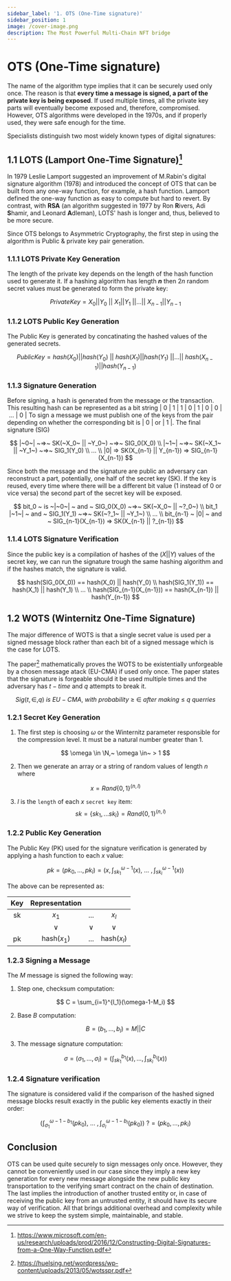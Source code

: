 ```yaml
---
sidebar_label: '1. OTS (One-Time signature)'
sidebar_position: 1
image: /cover-image.png
description: The Most Powerful Multi-Chain NFT bridge
---
```


# OTS (One-Time signature)

The name of the algorithm type implies that it can be securely used only once. The reason is that **every time a message is signed, a part of the private key is being exposed**. If used multiple times, all the private key parts will eventually become exposed and, therefore, compromised. However, OTS algorithms were developed in the 1970s, and if properly used, they were safe enough for the time.

Specialists distinguish two most widely known types of digital signatures:

## 1.1 LOTS (Lamport One-Time Signature)[^1]

In 1979 Leslie Lamport suggested an improvement of M.Rabin's digital signature algorithm (1978) and introduced the concept of OTS that can be built from any one-way function, for example, a hash function. Lamport defined the one-way function as easy to compute but hard to revert. By contrast, with **RSA** (an algorithm suggested in 1977 by Ron **R**ivers, Adi **S**hamir, and Leonard **A**dleman), LOTS' hash is longer and, thus, believed to be more secure.

Since OTS belongs to Asymmetric Cryptography, the first step in using the algorithm is Public & private key pair generation.

### 1.1.1 LOTS Private Key Generation

The length of the private key depends on the length of the hash function used to generate it. If a hashing algorithm has length **$n$** then $2n$ random secret values must be generated to form the private key:

$$
PrivateKey = X_0 || Y_0 ~||~ X_1 || Y_1 ~||...||~ X_{n-1} || Y_{n-1}
$$

### 1.1.2 LOTS Public Key Generation

The Public Key is generated by concatinating the hashed values of the generated secrets.

$$
PublicKey = hash(X_0) || hash(Y_0) ~||~ hash(X_1) || hash(Y_1) ~||...||~ hash(X_{n-1}) || hash(Y_{n-1})
$$

### 1.1.3 Signature Generation

Before signing, a hash is generated from the message or the transaction. This resulting hash can be represented as a bit string $|~0~|~1~|~1~|~0~|~1~|~0~|~0~|~...~|~0~|$   To sign a message we must publish one of the keys from the pair depending on whether the corresponding bit is $|~0~|$ or $|~1~|$. The final signature (SIG) 

$$
|~0~| ~=>~ SK(~X_0~ || ~Y_0~) ~=>~ SIG_0(X_0) \\
|~1~| ~=>~ SK(~X_1~ || ~Y_1~) ~=>~ SIG_1(Y_0) \\
... \\
|0| => SK(X_{n-1} || Y_{n-1}) => SIG_{n-1}(X_{n-1})
$$

Since both the message and the signature are public an adversary can reconstruct a part, potentially, one half of the secret key (SK). If the key is reused, every time where there will be a different bit value ($1$ instead of $0$ or vice versa) the second part of the secret key will be exposed.

$$
bit_0 ~ is ~|~0~| ~ and ~ SIG_0(X_0) ~=>~ SK(~X_0~ || ~?_0~)  \\
bit_1 |~1~| ~ and ~ SIG_1(Y_1) ~=>~ SK(~?_1~ || ~Y_1~)  \\
... \\
bit_{n-1} ~ |0| ~ and ~ SIG_{n-1}(X_{n-1}) => SK(X_{n-1} || ?_{n-1})
$$

### 1.1.4 LOTS Signature Verification

Since the public key is a compilation of hashes of the $(X||Y)$ values of the secret key, we can run the signature trough the same hashing algorithm and if the hashes match, the signature is valid.

$$
hash(SIG_0(X_0)) == hash(X_0) || hash(Y_0) \\
hash(SIG_1(Y_1)) == hash(X_1) || hash(Y_1) \\
... \\
hash(SIG_{n-1}(X_{n-1})) == hash(X_{n-1}) || hash(Y_{n-1})
$$

## 1.2 WOTS (Winternitz One-Time Signature)

The major difference of WOTS is that a single secret value is used per a signed message block rather than each bit of a signed message which is the case for LOTS.

The paper[^2] mathematically proves the WOTS to be existentially unforgeable by a chosen message atack (EU-CMA) if used only once. The paper states that the signature is forgeable should it be used multiple times and the adversary has $t-time$ and $q$ attempts to break it.

$$
Sig (t,\in,q) ~ is ~ EU-CMA,  ~ with ~ probability ~\ge ~\in~ after ~ making ~ \le~ q ~ querries
$$

### 1.2.1 Secret Key Generation

1. The first step is choosing $\omega$ or the Winternitz parameter responsible for the compression level. It must be a natural number greater than 1.

$$
\omega \in \N,~ \omega \in~ > 1
$$

2. Then we generate an array or a string of random values of length $n$ where

$$
x = Rand\{0,1\}^{(n,l)}
$$

3. $l$ is the `length` of each $x$ `secret key` item:
$$
sk = \{sk_1,...sk_l\} = Rand\{0,1\}^{(n,l)}
$$

### 1.2.2 Public Key Generation

The Public Key (PK) used for the signature verification is generated by applying a hash function to each $x$ value:

$$
pk = (pk_0,...,pk_l) = (x, \int_{sk_1}^{\omega-1}(x),~...~,\int_{sk_l}^{\omega-1}(x))
$$

The above can be represented as:

|Key|Representation|||
|:-:|:-:|:-:|:-:|
|sk|$x_1$|$...$|$x_l$|
||$\vee$|$\vee$|$\vee$|
|pk|hash($x_1$)|...|hash($x_l$)|

### 1.2.3 Signing a Message

The $M$ message is signed the following way:

1. Step one, checksum computation:

$$
C = \sum_{i=1}^{l_1}(\omega-1-M_i)
$$

2. Base $B$ computation:

$$
B = (b_1, ... , b_l) = M || C
$$

3. The message signature computation:

$$
\sigma = (\sigma_1, ... , \sigma_l) = (\int_{sk_1}^{b_1}(x), ... , \int_{sk_l}^{b_l}(x))
$$

### 1.2.4 Signature verification

The signature is considered valid if the comparison of the hashed signed message blocks result exactly in the public key elements exactly in their order:

$$
(\int_{\sigma_1}^{\omega-1-b_1}(pk_0), ~ ...  ~ ,\int_{\sigma_l}^{\omega-1-b_l}(pk_0)) ~ ?= (pk_0,...,pk_l)
$$


## Conclusion

OTS can be used quite securely to sign messages only once. However, they cannot be conveniently used in our case since they imply a new key generation for every new message alongside the new public key transportation to the verifying smart contract on the chain of destination. The last implies the introduction of another trusted entity or, in case of receiving the public key from an untrusted entity, it should have its secure way of verification. All that brings additional overhead and complexity while we strive to keep the system simple, maintainable, and stable.

[^1]: https://www.microsoft.com/en-us/research/uploads/prod/2016/12/Constructing-Digital-Signatures-from-a-One-Way-Function.pdf

[^2]: https://huelsing.net/wordpress/wp-content/uploads/2013/05/wotsspr.pdf